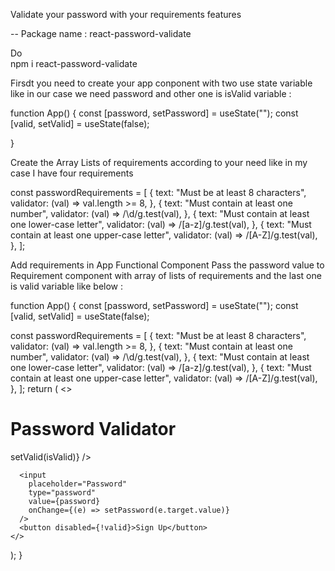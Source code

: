 Validate your password with your requirements features

-- Package name : react-password-validate

Do <br />
npm i react-password-validate

Firsdt you need to create your app conponent with two use state variable like in our case we need password and other one is isValid variable :

function App() {
const [password, setPassword] = useState("");
const [valid, setValid] = useState(false);

}

Create the Array Lists of requirements according to your need like in my case I have four requirements

const passwordRequirements = [
{
text: "Must be at least 8 characters",
validator: (val) => val.length >= 8,
},
{
text: "Must contain at least one number",
validator: (val) => /\d/g.test(val),
},
{
text: "Must contain at least one lower-case letter",
validator: (val) => /[a-z]/g.test(val),
},
{
text: "Must contain at least one upper-case letter",
validator: (val) => /[A-Z]/g.test(val),
},
];

Add requirements in App Functional Component
Pass the password value to Requirement component with array of lists of requirements and the last one is valid variable like below :

function App() {
const [password, setPassword] = useState("");
const [valid, setValid] = useState(false);

const passwordRequirements = [
{
text: "Must be at least 8 characters",
validator: (val) => val.length >= 8,
},
{
text: "Must contain at least one number",
validator: (val) => /\d/g.test(val),
},
{
text: "Must contain at least one lower-case letter",
validator: (val) => /[a-z]/g.test(val),
},
{
text: "Must contain at least one upper-case letter",
validator: (val) => /[A-Z]/g.test(val),
},
];
return (
<>

<h1>Password Validator</h1>
<Requirements
value={password}
requirements={passwordRequirements}
onValidChange={(isValid) => setValid(isValid)}
/>

      <input
        placeholder="Password"
        type="password"
        value={password}
        onChange={(e) => setPassword(e.target.value)}
      />
      <button disabled={!valid}>Sign Up</button>
    </>

);
}
